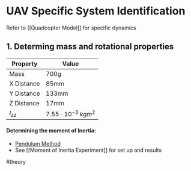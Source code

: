 # UAV Specific System Identification

Refer to [[Quadcopter Model]] for specific dynamics

## 1. Determing mass and rotational properties
| Property | Value |
|-|-|
|Mass | 700g |
|X Distance | 85mm |
|Y Distance | 133mm|
|Z Distance | 17mm|
|$I_{zz}$| $7.55\cdot10^{-3}\;kgm^2$ |


#### Determining the moment of Inertia:
- [Pendulum Method](https://www.researchgate.net/publication/259077032_A_PRACTICAL_METHOD_FOR_DETERMINATION_OF_THE_MOMENTS_OF_INERTIA_OF_UNMANNED_AERIAL_VEHICLES)
- See [[Moment of Inertia Experiment]] for set up and results

#theory 